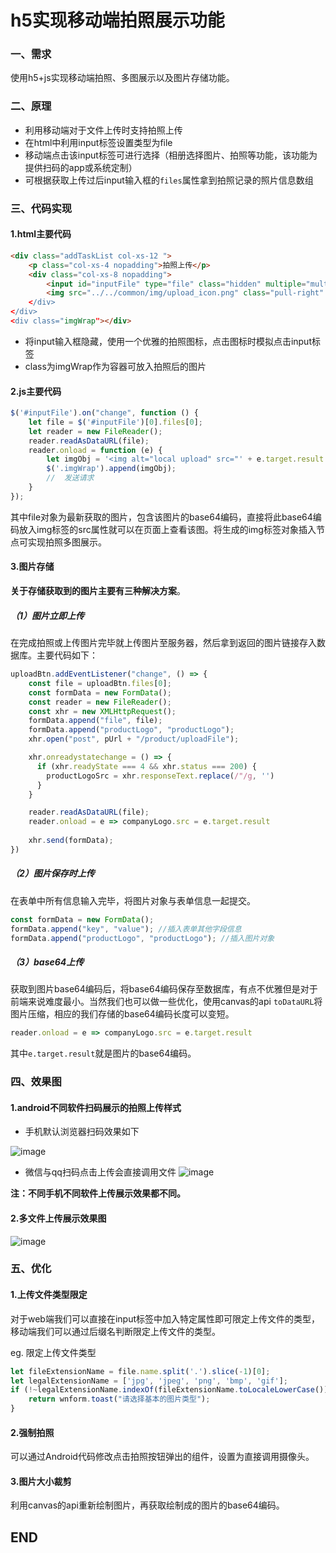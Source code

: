 # h5实现移动端拍照展示功能

### 一、需求
使用h5+js实现移动端拍照、多图展示以及图片存储功能。

### 二、原理
- 利用移动端对于文件上传时支持拍照上传
- 在html中利用input标签设置类型为file
- 移动端点击该input标签可进行选择（相册选择图片、拍照等功能，该功能为提供扫码的app或系统定制）
- 可根据获取上传过后input输入框的`files`属性拿到拍照记录的照片信息数组

### 三、代码实现

#### 1.html主要代码

```html
<div class="addTaskList col-xs-12 ">
    <p class="col-xs-4 nopadding">拍照上传</p>
    <div class="col-xs-8 nopadding">
        <input id="inputFile" type="file" class="hidden" multiple="multiple"/>
        <img src="../../common/img/upload_icon.png" class="pull-right" alt="" id="photo-btn"  onclick="inputFile.click()>
    </div>
</div>
<div class="imgWrap"></div>
```
- 将input输入框隐藏，使用一个优雅的拍照图标，点击图标时模拟点击input标签
- class为imgWrap作为容器可放入拍照后的图片

#### 2.js主要代码

```js
$('#inputFile').on("change", function () {
    let file = $('#inputFile')[0].files[0];
    let reader = new FileReader();
    reader.readAsDataURL(file);
    reader.onload = function (e) {
        let imgObj = '<img alt="local upload" src="' + e.target.result + '">';
        $('.imgWrap').append(imgObj);
        //  发送请求
    }
});
```
其中file对象为最新获取的图片，包含该图片的base64编码，直接将此base64编码放入img标签的src属性就可以在页面上查看该图。将生成的img标签对象插入节点可实现拍照多图展示。

#### 3.图片存储
**关于存储获取到的图片主要有三种解决方案**。
##### （1）图片立即上传
在完成拍照或上传图片完毕就上传图片至服务器，然后拿到返回的图片链接存入数据库。主要代码如下：


```js
uploadBtn.addEventListener("change", () => {
    const file = uploadBtn.files[0];
    const formData = new FormData();
    const reader = new FileReader();
    const xhr = new XMLHttpRequest();
    formData.append("file", file);
    formData.append("productLogo", "productLogo");
    xhr.open("post", pUrl + "/product/uploadFile");

    xhr.onreadystatechange = () => {
      if (xhr.readyState === 4 && xhr.status === 200) {
        productLogoSrc = xhr.responseText.replace(/"/g, '')
      }
    }

    reader.readAsDataURL(file);
    reader.onload = e => companyLogo.src = e.target.result
    
    xhr.send(formData);
})
```

##### （2）图片保存时上传
在表单中所有信息输入完毕，将图片对象与表单信息一起提交。

```js
const formData = new FormData();
formData.append("key", "value"); //插入表单其他字段信息
formData.append("productLogo", "productLogo"); //插入图片对象
```


##### （3）base64上传
获取到图片base64编码后，将base64编码保存至数据库，有点不优雅但是对于前端来说难度最小。当然我们也可以做一些优化，使用canvas的api `toDataURL`将图片压缩，相应的我们存储的base64编码长度可以变短。


```js
reader.onload = e => companyLogo.src = e.target.result
```
其中`e.target.result`就是图片的base64编码。



### 四、效果图

#### 1.android不同软件扫码展示的拍照上传样式
- 手机默认浏览器扫码效果如下

![image](https://momodiy.github.io/blog/photo-upload/img/upload1.jpg)
- 微信与qq扫码点击上传会直接调用文件
![image](https://momodiy.github.io/blog/photo-upload/img/upload2.jpg)

**注：不同手机不同软件上传展示效果都不同。**

#### 2.多文件上传展示效果图
![image](https://momodiy.github.io/blog/photo-upload/img/listView.png)


### 五、优化
#### 1.上传文件类型限定
对于web端我们可以直接在input标签中加入特定属性即可限定上传文件的类型，移动端我们可以通过后缀名判断限定上传文件的类型。

eg. 限定上传文件类型
```js
let fileExtensionName = file.name.split('.').slice(-1)[0];
let legalExtensionName = ['jpg', 'jpeg', 'png', 'bmp', 'gif'];
if (!~legalExtensionName.indexOf(fileExtensionName.toLocaleLowerCase())) {
    return wnform.toast("请选择基本的图片类型");
}
```


#### 2.强制拍照
可以通过Android代码修改点击拍照按钮弹出的组件，设置为直接调用摄像头。

#### 3.图片大小裁剪

利用canvas的api重新绘制图片，再获取绘制成的图片的base64编码。

## END
